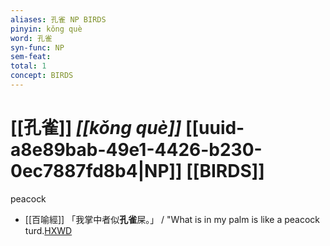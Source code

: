 ```yaml
---
aliases: 孔雀 NP BIRDS
pinyin: kǒng què
word: 孔雀
syn-func: NP
sem-feat: 
total: 1
concept: BIRDS 
---
```

# [[孔雀]] *[[kǒng què]]*  [[uuid-a8e89bab-49e1-4426-b230-0ec7887fd8b4|NP]] [[BIRDS]]
peacock
 - [[百喻經]] 「我掌中者似**孔雀**屎。」 / "What is in my palm is like a peacock turd.[HXWD](https://hxwd.org/textview.html?location=KR6b0066_T_003-0550c.16)